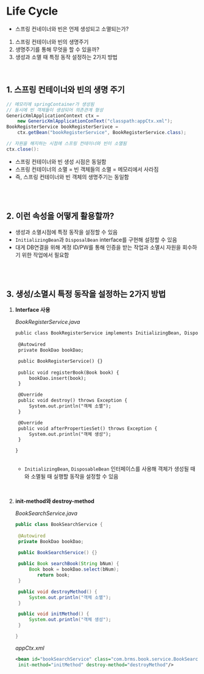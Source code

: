 # Life Cycle

- 스프링 컨네이너와 빈은 언제 생성되고 소멸되는가?

1. 스프링 컨테이너와 빈의 생명주기
2. 생명주기를 통해 무엇을 할 수 있을까?
3. 생성과 소멸 때 특정 동작 설정하는 2가지 방법

<br>



## 1. 스프링 컨테이너와 빈의 생명 주기

```java
// 메모리에 springContainer가 생성됨
// 동시에 빈 객체들이 생성되어 의존관계 형성
GenericXmlApplicationContext ctx = 
    new GenericXmlApplicationConText("classpath:appCtx.xml");
BookRegisterService bookRegisterSerivce =
    ctx.getBean("bookRegisterService", BookRegisterService.class);

// 자원을 해지하는 시점에 스프링 컨테이너와 빈이 소멸됨
ctx.close():

```

- 스프링 컨테이너와 빈 생성 시점은 동일함
- 스프링 컨테이너의 소멸 = 빈 객체들의 소멸 = 메모리에서 사라짐
- 즉, 스프링 컨테이너와 빈 객체의 생명주기는 동일함

<br><br>

## 2. 이런 속성을 어떻게 활용할까?

- 생성과 소멸시점에 특정 동작을 설정할 수 있음
- `InitializingBean`과 `DisposalBean` interface를 구현해 설정할 수 있음
- 대게 DB연결을 위해 계정 ID/PW를 통해 인증을 받는 작업과 소멸시 자원을 회수하기 위한 작업에서 필요함

<br><br>

## 3. 생성/소멸시 특정 동작을 설정하는 2가지 방법

1. **Interface  사용**

   *BookRegisterService.java*

   ```xml
   public class BookRegisterService implements InitializingBean, DisposalBean {
   	
   	@Autowired
   	private BookDao bookDao;
   
   	public BookRegisterService() {}
   	
   	public void registerBook(Book book) {
   		bookDao.insert(book);
   	}
   
   	@Override
   	public void destroy() throws Exception {
   		System.out.println("객체 소멸");
   	}
   
   	@Override
   	public void afterPropertiesSet() throws Exception {
   		System.out.println("객체 생성");
   	}
   
   }
       
   ```

   - `InitializingBean`, `DisposableBean` 인터페이스를 사용해 객체가 생성될 때와 소멸될 때 실행할 동작을 설정할 수 있음

<br>

2. **init-method와 destroy-method**

   *BookSearchService.java*

   ```java
   public class BookSearchService {
   	
   	@Autowired
   	private BookDao bookDao;
   
   	public BookSearchService() {}
   	
   	public Book searchBook(String bNum) {
   		Book book = bookDao.select(bNum);
           return book;
   	}
   
   	public void destroyMethod() {
   		System.out.println("객체 소멸");
   	}
   
   	public void initMethod() {
   		System.out.println("객체 생성");
   	}
   
   }
   ```

   *appCtx.xml*

   ```xml
   <bean id="bookSearchService" class="com.brms.book.service.BookSearchService" 
   	init-method="initMethod" destroy-method="destroyMethod"/>
   ```


